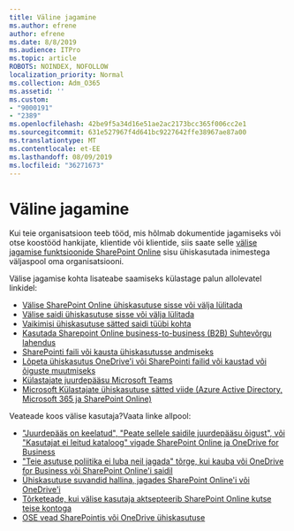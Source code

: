 ```yaml
---
title: Väline jagamine
ms.author: efrene
author: efrene
ms.date: 8/8/2019
ms.audience: ITPro
ms.topic: article
ROBOTS: NOINDEX, NOFOLLOW
localization_priority: Normal
ms.collection: Adm_O365
ms.assetid: ''
ms.custom:
- "9000191"
- "2389"
ms.openlocfilehash: 42be9f5a34d16e51ae2ac2173bcc365f006cc2e1
ms.sourcegitcommit: 631e527967f4d641bc9227642ffe38967ae87a00
ms.translationtype: MT
ms.contentlocale: et-EE
ms.lasthandoff: 08/09/2019
ms.locfileid: "36271673"
---
```

# <a name="external-sharing"></a>Väline jagamine

Kui teie organisatsioon teeb tööd, mis hõlmab dokumentide jagamiseks või otse koostööd hankijate, klientide või klientide, siis saate selle [välise jagamise funktsioonide SharePoint Online](https://docs.microsoft.com/sharepoint/external-sharing-overview) sisu ühiskasutada inimestega väljaspool oma organisatsiooni.

Välise jagamise kohta lisateabe saamiseks külastage palun allolevatel linkidel:

- [Välise SharePoint Online ühiskasutuse sisse või välja lülitada](https://docs.microsoft.com/sharepoint/turn-external-sharing-on-or-off)
- [Välise saidi ühiskasutuse sisse või välja lülitada](https://docs.microsoft.com/sharepoint/change-external-sharing-site)
- [Vaikimisi ühiskasutuse sätted saidi tüübi kohta](https://docs.microsoft.com/Office365/Enterprise/microsoft-365-guest-settings#sharepoint-site-level)
- [Kasutada Sharepoint Online business-to-business (B2B) Suhtevõrgu lahendus](https://docs.microsoft.com/sharepoint/create-b2b-extranet)
- [SharePointi faili või kausta ühiskasutusse andmiseks](https://support.office.com/article/share-sharepoint-files-or-folders-1fe37332-0f9a-4719-970e-d2578da4941c)
- [Lõpeta ühiskasutus OneDrive'i või SharePointi failid või kaustad või õiguste muutmiseks](https://support.office.com/article/stop-sharing-onedrive-or-sharepoint-files-or-folders-or-change-permissions-0a36470f-d7fe-40a0-bd74-0ac6c1e13323?ui=en-US&rs=en-US&ad=US)
- [Külastajate juurdepääsu Microsoft Teams](https://docs.microsoft.com/MicrosoftTeams/guest-access)
- [Microsoft Külastajate ühiskasutuse sätted viide (Azure Active Directory, Microsoft 365 ja SharePoint Online)](https://docs.microsoft.com/Office365/Enterprise/microsoft-365-guest-settings)

Veateade koos välise kasutaja?Vaata linke allpool:

- ["Juurdepääs on keelatud", "Peate sellele saidile juurdepääsu õigust", või "Kasutajat ei leitud kataloog" vigade SharePoint Online ja OneDrive for Business](https://docs.microsoft.com/sharepoint/support/administration/access-denied-or-need-permission-error-sharepoint-online-or-onedrive-for-business)
- ["Teie asutuse poliitika ei luba neil jagada" tõrge, kui kauba või OneDrive for Business või SharePoint Online'i saidil](https://docs.microsoft.com/en-us/sharepoint/support/administration/organization-policies-do-not-allow-you-to-share-with-users-error)
- [Ühiskasutuse suvandid hallina, jagades SharePoint Online'i või OneDrive'i](https://docs.microsoft.com/sharepoint/support/administration/sharing-options-grayed-out-when-sharing-from-sharepoint-online-or-onedrive)
- [Tõrketeade, kui välise kasutaja aktsepteerib SharePoint Online kutse teise kontoga](https://support.office.com/article/Error-message-when-an-external-user-accepts-a-SharePoint-Online-invitation-by-using-another-account-f0d34413-ea7c-42c7-a485-c4e5d421e5f0-)
- [OSE vead SharePointis või OneDrive ühiskasutuse](https://docs.microsoft.com/sharepoint/sharepoint-onedrive-error-message)


